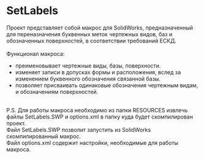 # SetLabels
 Проект представляет собой макрос для SolidWorks, предназначенный для переназначения буквенных меток чертежных видов, баз и обозначенных поверхностей, в соответствии требований ЕСКД.
 <br><br>
 Функционал макроса:
- преименовывает чертежные виды, базы, поверхности.
- изменяет записи в допусках формы и расположения, вслед за изменением буквенного обозначения связанной базы.
- позволяет присваивать одинаковые обозначения  чертежным видам, и обозначениям поверхностей. 
<br>
 P.S. Для работы макроса необходимо из папки RESOURCES извлечь файлы SetLabels.SWP и options.xml в папку куда будет скомпилирован проект.
 <br>
 Файл SetLabels.SWP позволит запустить из SolidWorks скомпилированный макрос.
 <br>
 Файл options.xml содержит настройки, необходимые для работы макроса.
